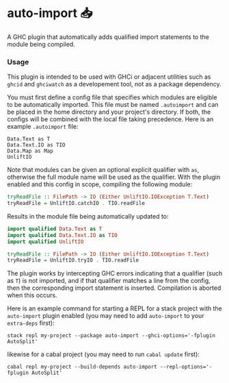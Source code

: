 # auto-import :inbox_tray:

A GHC plugin that automatically adds qualified import statements to the module being compiled.

### Usage

This plugin is intended to be used with GHCi or adjacent utilities such as
`ghcid` and `ghciwatch` as a developement tool, not as a package dependency.

You must first define a config file that specifies which modules are eligible
to be automatically imported. This file must be named `.autoimport` and can
be placed in the home directory and your project's directory. If both, the
configs will be combined with the local file taking precedence. Here is an
example `.autoimport` file:

```
Data.Text as T
Data.Text.IO as TIO
Data.Map as Map
UnliftIO
```

Note that modules can be given an optional explicit qualifier with `as`,
otherwise the full module name will be used as the qualifier. With the plugin
enabled and this config in scope, compiling the following module:

```haskell
tryReadFile :: FilePath -> IO (Either UnliftIO.IOException T.Text)
tryReadFile = UnliftIO.catchIO . TIO.readFile
```

Results in the module file being automatically updated to:

```haskell
import qualified Data.Text as T
import qualified Data.Text.IO as TIO
import qualified UnliftIO

tryReadFile :: FilePath -> IO (Either UnliftIO.IOException T.Text)
tryReadFile = UnliftIO.tryIO . TIO.readFile
```

The plugin works by intercepting GHC errors indicating that a qualifier (such
as `T`) is not imported, and if that qualifier matches a line from the config,
then the corresponding import statement is inserted. Compilation is aborted
when this occurs.

Here is an example command for starting a REPL for a stack project with the
`auto-import` plugin enabled (you may need to add `auto-import` to your
`extra-deps` first):

```
stack repl my-project --package auto-import --ghci-options='-fplugin AutoSplit'
```

likewise for a cabal project (you may need to run `cabal update` first):

```
cabal repl my-project --build-depends auto-import --repl-options='-fplugin AutoSplit'
```
